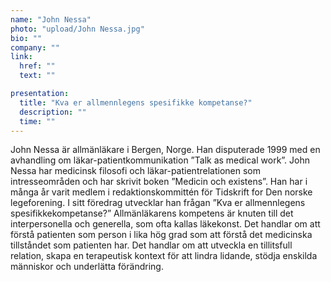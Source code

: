 ```yaml
---
name: "John Nessa"
photo: "upload/John Nessa.jpg" 
bio: "" 
company: ""
link:
  href: ""
  text: ""

presentation:
  title: "Kva er allmennlegens spesifikke kompetanse?"
  description: ""
  time: ""
---
```


John Nessa är allmänläkare i Bergen, Norge. Han disputerade 1999 med en avhandling om läkar-patientkommunikation ”Talk as medical work”. John Nessa har medicinsk filosofi och läkar-patientrelationen som intresseområden och har skrivit boken ”Medicin och existens”. Han har i många år varit medlem i redaktionskommittén för Tidskrift for Den norske legeforening. I sitt föredrag utvecklar han frågan ”Kva er allmennlegens spesifikkekompetanse?” Allmänläkarens kompetens är knuten till det interpersonella och generella, som ofta kallas läkekonst. Det handlar om att förstå patienten som person i lika hög grad som att förstå det medicinska tillståndet som patienten har. Det handlar om att utveckla en tillitsfull relation, skapa en terapeutisk kontext för att lindra lidande, stödja enskilda människor och underlätta förändring.